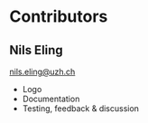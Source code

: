 # Contributors

## Nils Eling

[nils.eling@uzh.ch](mailto:nils.eling@uzh.ch)

  - Logo
  - Documentation
  - Testing, feedback & discussion
